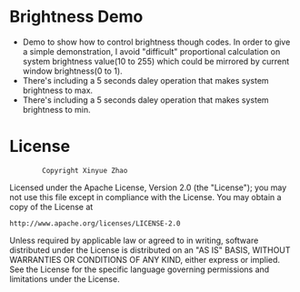 Brightness Demo
======

 * Demo to show how to control brightness though codes. In order to give a simple demonstration,  I avoid "difficult" proportional calculation on system brightness value(10 to 255) which could be mirrored by current window brightness(0 to 1).  
 * There's including a 5 seconds daley operation that makes system brightness to max.
 * There's including a 5 seconds daley operation that makes system brightness to min.

License
======
			Copyright Xinyue Zhao

Licensed under the Apache License, Version 2.0 (the "License");
you may not use this file except in compliance with the License.
You may obtain a copy of the License at

    http://www.apache.org/licenses/LICENSE-2.0

Unless required by applicable law or agreed to in writing, software
distributed under the License is distributed on an "AS IS" BASIS,
WITHOUT WARRANTIES OR CONDITIONS OF ANY KIND, either express or implied.
See the License for the specific language governing permissions and
limitations under the License.


 





